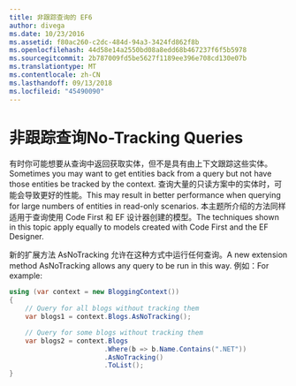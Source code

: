 ```yaml
---
title: 非跟踪查询的 EF6
author: divega
ms.date: 10/23/2016
ms.assetid: f80ac260-c2dc-484d-94a3-3424fd862f8b
ms.openlocfilehash: 44d58e14a2550bd08a8edd68b467237f6f5b5978
ms.sourcegitcommit: 2b787009fd5be5627f1189ee396e708cd130e07b
ms.translationtype: MT
ms.contentlocale: zh-CN
ms.lasthandoff: 09/13/2018
ms.locfileid: "45490090"
---
```

# <a name="no-tracking-queries"></a><span data-ttu-id="dc41d-102">非跟踪查询</span><span class="sxs-lookup"><span data-stu-id="dc41d-102">No-Tracking Queries</span></span>
<span data-ttu-id="dc41d-103">有时你可能想要从查询中返回获取实体，但不是具有由上下文跟踪这些实体。</span><span class="sxs-lookup"><span data-stu-id="dc41d-103">Sometimes you may want to get entities back from a query but not have those entities be tracked by the context.</span></span> <span data-ttu-id="dc41d-104">查询大量的只读方案中的实体时，可能会导致更好的性能。</span><span class="sxs-lookup"><span data-stu-id="dc41d-104">This may result in better performance when querying for large numbers of entities in read-only scenarios.</span></span> <span data-ttu-id="dc41d-105">本主题所介绍的方法同样适用于查询使用 Code First 和 EF 设计器创建的模型。</span><span class="sxs-lookup"><span data-stu-id="dc41d-105">The techniques shown in this topic apply equally to models created with Code First and the EF Designer.</span></span>  

<span data-ttu-id="dc41d-106">新的扩展方法 AsNoTracking 允许在这种方式中运行任何查询。</span><span class="sxs-lookup"><span data-stu-id="dc41d-106">A new extension method AsNoTracking allows any query to be run in this way.</span></span> <span data-ttu-id="dc41d-107">例如：</span><span class="sxs-lookup"><span data-stu-id="dc41d-107">For example:</span></span>  

``` csharp
using (var context = new BloggingContext())
{
    // Query for all blogs without tracking them
    var blogs1 = context.Blogs.AsNoTracking();

    // Query for some blogs without tracking them
    var blogs2 = context.Blogs
                        .Where(b => b.Name.Contains(".NET"))
                        .AsNoTracking()
                        .ToList();
}
```  
